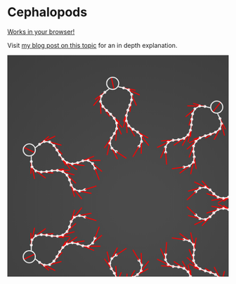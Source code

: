 # Cephalopods
[Works in your browser!](https://jobtalle.com/Cephalopods/)

Visit [my blog post on this topic](https://jobtalle.com/neuroevolution_in_squids.html) for an in depth explanation.

![alt text](preview.png "Cephalopods")
